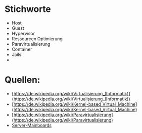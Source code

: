 # Stichworte
- Host
- Guest
- Hypervisor
- Ressourcen Optimierung
- Paravirtualisierung
- Container
- Jails
- 

# Quellen:

- [https://de.wikipedia.org/wiki/Virtualisierung_(Informatik)](https://de.wikipedia.org/wiki/Virtualisierung_(Informatik))
- [https://de.wikipedia.org/wiki/Kernel-based_Virtual_Machine](https://de.wikipedia.org/wiki/Kernel-based_Virtual_Machine)
- [https://de.wikipedia.org/wiki/Paravirtualisierung](https://de.wikipedia.org/wiki/Paravirtualisierung)
- [Server-Mainboards](https://www.warenvergleich.de/server-mainboard/?utm_source=bing&utm_medium=cpc&utm_content=search&msclkid=1a611cfaced618edbe7d7dbfddb2736f)

